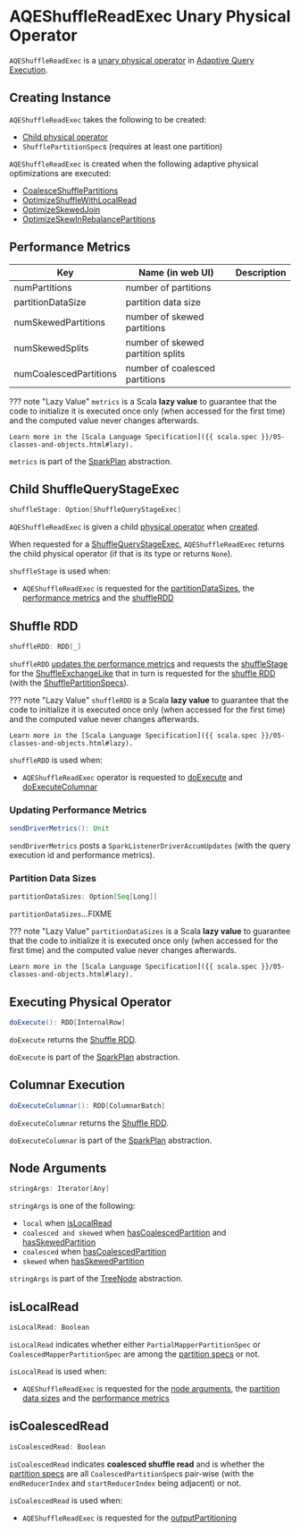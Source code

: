 # AQEShuffleReadExec Unary Physical Operator

`AQEShuffleReadExec` is a [unary physical operator](../physical-operators/UnaryExecNode.md) in [Adaptive Query Execution](../adaptive-query-execution/index.md).

## Creating Instance

`AQEShuffleReadExec` takes the following to be created:

* [Child physical operator](#child)
* <span id="partitionSpecs"> `ShufflePartitionSpec`s (requires at least one partition)

`AQEShuffleReadExec` is created when the following adaptive physical optimizations are executed:

* [CoalesceShufflePartitions](CoalesceShufflePartitions.md#updateShuffleReads)
* [OptimizeShuffleWithLocalRead](OptimizeShuffleWithLocalRead.md#createLocalRead)
* [OptimizeSkewedJoin](OptimizeSkewedJoin.md#tryOptimizeJoinChildren)
* [OptimizeSkewInRebalancePartitions](OptimizeSkewInRebalancePartitions.md#tryOptimizeSkewedPartitions)

## <span id="metrics"> Performance Metrics

Key                     | Name (in web UI)                  | Description
------------------------|-----------------------------------|---------
 numPartitions          | number of partitions              |
 partitionDataSize      | partition data size               |
 numSkewedPartitions    | number of skewed partitions       |
 numSkewedSplits        | number of skewed partition splits |
 numCoalescedPartitions | number of coalesced partitions    |

??? note "Lazy Value"
    `metrics` is a Scala **lazy value** to guarantee that the code to initialize it is executed once only (when accessed for the first time) and the computed value never changes afterwards.

    Learn more in the [Scala Language Specification]({{ scala.spec }}/05-classes-and-objects.html#lazy).

`metrics` is part of the [SparkPlan](../physical-operators/SparkPlan.md#metrics) abstraction.

## <span id="child"><span id="shuffleStage"> Child ShuffleQueryStageExec

```scala
shuffleStage: Option[ShuffleQueryStageExec]
```

`AQEShuffleReadExec` is given a child [physical operator](../physical-operators/SparkPlan.md) when [created](#creating-instance).

When requested for a [ShuffleQueryStageExec](ShuffleQueryStageExec), `AQEShuffleReadExec` returns the child physical operator (if that is its type or returns `None`).

`shuffleStage` is used when:

* `AQEShuffleReadExec` is requested for the [partitionDataSizes](#partitionDataSizes), the [performance metrics](#metrics) and the [shuffleRDD](#shuffleRDD)

## <span id="shuffleRDD"> Shuffle RDD

```scala
shuffleRDD: RDD[_]
```

`shuffleRDD` [updates the performance metrics](#sendDriverMetrics) and requests the [shuffleStage](#shuffleStage) for the [ShuffleExchangeLike](#shuffle) that in turn is requested for the [shuffle RDD](../physical-operators/ShuffleExchangeLike.md#getShuffleRDD) (with the [ShufflePartitionSpecs](#partitionSpecs)).

??? note "Lazy Value"
    `shuffleRDD` is a Scala **lazy value** to guarantee that the code to initialize it is executed once only (when accessed for the first time) and the computed value never changes afterwards.

    Learn more in the [Scala Language Specification]({{ scala.spec }}/05-classes-and-objects.html#lazy).

`shuffleRDD` is used when:

* `AQEShuffleReadExec` operator is requested to [doExecute](#doExecute) and [doExecuteColumnar](#doExecuteColumnar)

### <span id="sendDriverMetrics"> Updating Performance Metrics

```scala
sendDriverMetrics(): Unit
```

`sendDriverMetrics` posts a `SparkListenerDriverAccumUpdates` (with the query execution id and performance metrics).

### <span id="partitionDataSizes"> Partition Data Sizes

```scala
partitionDataSizes: Option[Seq[Long]]
```

`partitionDataSizes`...FIXME

??? note "Lazy Value"
    `partitionDataSizes` is a Scala **lazy value** to guarantee that the code to initialize it is executed once only (when accessed for the first time) and the computed value never changes afterwards.

    Learn more in the [Scala Language Specification]({{ scala.spec }}/05-classes-and-objects.html#lazy).

## <span id="doExecute"> Executing Physical Operator

```scala
doExecute(): RDD[InternalRow]
```

`doExecute` returns the [Shuffle RDD](#shuffleRDD).

`doExecute` is part of the [SparkPlan](../physical-operators/SparkPlan.md#doExecute) abstraction.

## <span id="doExecuteColumnar"> Columnar Execution

```scala
doExecuteColumnar(): RDD[ColumnarBatch]
```

`doExecuteColumnar` returns the [Shuffle RDD](#shuffleRDD).

`doExecuteColumnar` is part of the [SparkPlan](../physical-operators/SparkPlan.md#doExecuteColumnar) abstraction.

## <span id="stringArgs"> Node Arguments

```scala
stringArgs: Iterator[Any]
```

`stringArgs` is one of the following:

* `local` when [isLocalRead](#isLocalRead)
* `coalesced and skewed` when [hasCoalescedPartition](#hasCoalescedPartition) and [hasSkewedPartition](#hasSkewedPartition)
* `coalesced` when [hasCoalescedPartition](#hasCoalescedPartition)
* `skewed` when [hasSkewedPartition](#hasSkewedPartition)

`stringArgs` is part of the [TreeNode](../catalyst/TreeNode.md#stringArgs) abstraction.

## <span id="isLocalRead"> isLocalRead

```scala
isLocalRead: Boolean
```

`isLocalRead` indicates whether either `PartialMapperPartitionSpec` or `CoalescedMapperPartitionSpec` are among the [partition specs](#partitionSpecs) or not.

`isLocalRead` is used when:

* `AQEShuffleReadExec` is requested for the [node arguments](#stringArgs), the [partition data sizes](#partitionDataSizes) and the [performance metrics](#metrics)

## <span id="isCoalescedRead"> isCoalescedRead

```scala
isCoalescedRead: Boolean
```

`isCoalescedRead` indicates **coalesced shuffle read** and is whether the [partition specs](#partitionSpecs) are all `CoalescedPartitionSpec`s pair-wise (with the `endReducerIndex` and `startReducerIndex` being adjacent) or not.

`isCoalescedRead` is used when:

* `AQEShuffleReadExec` is requested for the [outputPartitioning](#outputPartitioning)
